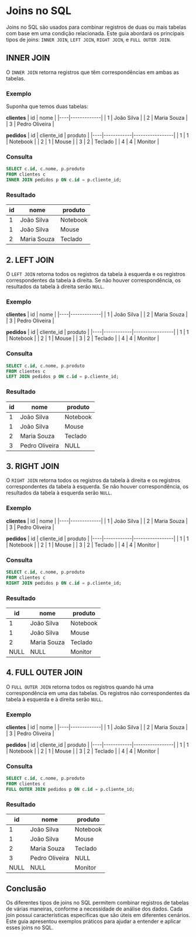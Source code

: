 # Joins no SQL

Joins no SQL são usados para combinar registros de duas ou mais tabelas com base em uma condição relacionada. Este guia abordará os principais tipos de joins: `INNER JOIN`, `LEFT JOIN`, `RIGHT JOIN`, e `FULL OUTER JOIN`.

## INNER JOIN

O `INNER JOIN` retorna registros que têm correspondências em ambas as tabelas.

### Exemplo

Suponha que temos duas tabelas:

**clientes**
| id | nome        |
|----|-------------|
| 1  | João Silva  |
| 2  | Maria Souza |
| 3  | Pedro Oliveira |

**pedidos**
| id | cliente_id | produto         |
|----|------------|-----------------|
| 1  | 1          | Notebook        |
| 2  | 1          | Mouse           |
| 3  | 2          | Teclado         |
| 4  | 4          | Monitor         |

### Consulta

```sql
SELECT c.id, c.nome, p.produto
FROM clientes c
INNER JOIN pedidos p ON c.id = p.cliente_id;
```

### Resultado

| id | nome        | produto  |
|----|-------------|----------|
| 1  | João Silva  | Notebook |
| 1  | João Silva  | Mouse    |
| 2  | Maria Souza | Teclado  |

## 2. LEFT JOIN

O `LEFT JOIN` retorna todos os registros da tabela à esquerda e os registros correspondentes da tabela à direita. Se não houver correspondência, os resultados da tabela à direita serão `NULL`.

### Exemplo

**clientes**
| id | nome        |
|----|-------------|
| 1  | João Silva  |
| 2  | Maria Souza |
| 3  | Pedro Oliveira |

**pedidos**
| id | cliente_id | produto         |
|----|------------|-----------------|
| 1  | 1          | Notebook        |
| 2  | 1          | Mouse           |
| 3  | 2          | Teclado         |
| 4  | 4          | Monitor         |

### Consulta

```sql
SELECT c.id, c.nome, p.produto
FROM clientes c
LEFT JOIN pedidos p ON c.id = p.cliente_id;
```

### Resultado

| id | nome         | produto  |
|----|--------------|----------|
| 1  | João Silva   | Notebook |
| 1  | João Silva   | Mouse    |
| 2  | Maria Souza  | Teclado  |
| 3  | Pedro Oliveira | NULL     |

## 3. RIGHT JOIN

O `RIGHT JOIN` retorna todos os registros da tabela à direita e os registros correspondentes da tabela à esquerda. Se não houver correspondência, os resultados da tabela à esquerda serão `NULL`.

### Exemplo

**clientes**
| id | nome        |
|----|-------------|
| 1  | João Silva  |
| 2  | Maria Souza |
| 3  | Pedro Oliveira |

**pedidos**
| id | cliente_id | produto         |
|----|------------|-----------------|
| 1  | 1          | Notebook        |
| 2  | 1          | Mouse           |
| 3  | 2          | Teclado         |
| 4  | 4          | Monitor         |

### Consulta

```sql
SELECT c.id, c.nome, p.produto
FROM clientes c
RIGHT JOIN pedidos p ON c.id = p.cliente_id;
```

### Resultado

| id  | nome         | produto  |
|-----|--------------|----------|
| 1   | João Silva   | Notebook |
| 1   | João Silva   | Mouse    |
| 2   | Maria Souza  | Teclado  |
| NULL | NULL        | Monitor  |

## 4. FULL OUTER JOIN

O `FULL OUTER JOIN` retorna todos os registros quando há uma correspondência em uma das tabelas. Os registros não correspondentes da tabela à esquerda e à direita serão `NULL`.

### Exemplo

**clientes**
| id | nome        |
|----|-------------|
| 1  | João Silva  |
| 2  | Maria Souza |
| 3  | Pedro Oliveira |

**pedidos**
| id | cliente_id | produto         |
|----|------------|-----------------|
| 1  | 1          | Notebook        |
| 2  | 1          | Mouse           |
| 3  | 2          | Teclado         |
| 4  | 4          | Monitor         |

### Consulta

```sql
SELECT c.id, c.nome, p.produto
FROM clientes c
FULL OUTER JOIN pedidos p ON c.id = p.cliente_id;
```

### Resultado

| id  | nome         | produto  |
|-----|--------------|----------|
| 1   | João Silva   | Notebook |
| 1   | João Silva   | Mouse    |
| 2   | Maria Souza  | Teclado  |
| 3   | Pedro Oliveira | NULL     |
| NULL | NULL        | Monitor  |

## Conclusão

Os diferentes tipos de joins no SQL permitem combinar registros de tabelas de várias maneiras, conforme a necessidade de análise dos dados. Cada join possui características específicas que são úteis em diferentes cenários. Este guia apresentou exemplos práticos para ajudar a entender e aplicar esses joins no SQL.